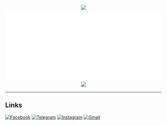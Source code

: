 <p align="center">
  <a href="https://github.com/elmerchou">
  <img src="https://i.imgur.com/IUk2fpA.gif" /> 
  </a>

<br />

  <a href="https://github.com/elmerchou">
    <img src="metrics.plugin.achievements.compact.svg" /> 
  </a>
  
<br />
  
<a href="https://github.com/elmerchou">
  <img src="https://github-readme-stats.vercel.app/api?username=elmerchou&show_icons=true&theme=gotham"/> 
</a>
</p>
  
---
  
## Links

[![Facebook](https://img.shields.io/badge/Facebook-1877F2.svg?style=for-the-badge&logo=Facebook&logoColor=white)](https://www.facebook.com/profile.php?id=100006129305229)
[![Telegram](https://img.shields.io/badge/Telegram-26A5E4.svg?style=for-the-badge&logo=Telegram&logoColor=white)](https://t.me/Jizz7122)
[![Instagram](https://img.shields.io/badge/Instagram-E4405F.svg?style=for-the-badge&logo=Instagram&logoColor=white)](https://www.instagram.com/elmer8899/)
[![Gmail](https://img.shields.io/badge/Email-EA4335.svg?style=for-the-badge&logo=Gmail&logoColor=white)](mailto:elmer890809@gmail.com)


